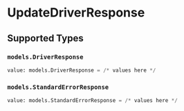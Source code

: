 # UpdateDriverResponse


## Supported Types

### `models.DriverResponse`

```python
value: models.DriverResponse = /* values here */
```

### `models.StandardErrorResponse`

```python
value: models.StandardErrorResponse = /* values here */
```

